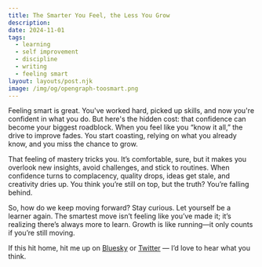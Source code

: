 ```yaml
---
title: The Smarter You Feel, the Less You Grow
description:
date: 2024-11-01
tags:
  - learning
  - self improvement
  - discipline
  - writing
  - feeling smart
layout: layouts/post.njk
image: /img/og/opengraph-toosmart.png
---
```

Feeling smart is great. You&apos;ve worked hard, picked up skills, and now you're confident in what you do. But here's the hidden cost: that confidence can become your biggest roadblock. When you feel like you “know it all,” the drive to improve fades. You start coasting, relying on what you already know, and you miss the chance to grow.

That feeling of mastery tricks you. It’s comfortable, sure, but it makes you overlook new insights, avoid challenges, and stick to routines. When confidence turns to complacency, quality drops, ideas get stale, and creativity dries up. You think you’re still on top, but the truth? You’re falling behind.

So, how do we keep moving forward? Stay curious. Let yourself be a learner again. The smartest move isn’t feeling like you’ve made it; it’s realizing there’s always more to learn. Growth is like running—it only counts if you’re still moving.

If this hit home, hit me up on [Bluesky](https://bsky.app/profile/marcelfahle.net) or [Twitter](https://twitter.com/marcelfahle) — I’d love to hear what you think.

